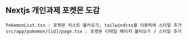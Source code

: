 ## Nextjs 개인과제 포켓몬 도감 

```
PokemonList.tsx : 포켓몬 리스트 불러오기, tailwindcss를 이용하여 스타일 추가 
src/app/pokemon/[id]/page.tsx : 포켓몬 디테일 페이지 불러오기 / 스타일 추가
```
